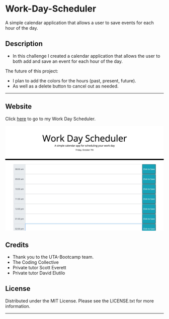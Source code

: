 # Work-Day-Scheduler
A simple calendar application that allows a user to save events for each hour of the day.


## Description
- In this challenge I created a calendar application that allows the user to both add and save 
an event for each hour of the day.

The future of this project:
- I plan to add the colors for the hours (past, present, future).
- As well as a delete button to cancel out as needed.

---
## Website 
Click [here](https://blksmk8483.github.io/Work-Day-Scheduler/) to go to my Work Day Scheduler. 


![My Image](Assests/image-1.jpeg)


## Credits
- Thank you to the UTA-Bootcamp team.
- The Coding Collective
- Private tutor Scott Everett
- Private tutor David Elutilo

## License

Distributed under the MIT License. Please see the LICENSE.txt for more information.

---
